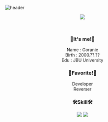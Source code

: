 
![header](https://capsule-render.vercel.app/api?type=Waving&color=00000000&height=300&section=header&text=G0r4ni8's%20Git🐈‍⬛&fontSize=90)
<p align="center"> 
  <img src="https://github-readme-stats.vercel.app/api?username=kigma00&theme=dark&show_icons=true"/></a>
</p>
<br/>

<h3 align="center">👋It's me!👋</h3>
<p align="center">
  <a>Name : Goranie</a><br/>
  <a>Birth : 2000.??.??</a><br/>  
  <a>Edu : JBU University</a><br/> 
  <a>
</p>

<h3 align="center">👋Favorite!👋</h3>
<p align="center">
  <a>Developer</a><br/>
  <a>Reverser</a>
</p>

<h3 align="center">🛠️Skill🛠️</h3>
<p align="center">
  <img src="https://img.shields.io/badge/C-A8B9CC?style=for-the-badge&logo=C&logoColor=white">
  <img src="https://img.shields.io/badge/C++-00599C?style=for-the-badge&logo=C++&logoColor=white">
</p>
 <br/>
 
